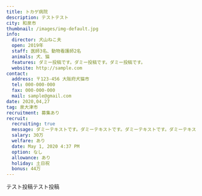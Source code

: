 ```yaml
---
title: トカゲ病院
description: テストテスト
city: 和泉市
thumbnail: /images/img-default.jpg
info:
  director: 犬山ねこ夫
  open: 2019年
  staff: 医師3名、動物看護師2名
  animals: 犬、猫
  features: ダミー投稿です。ダミー投稿です。ダミー投稿です。
  website: http://sample.com
contact:
  address: 〒123-456 大阪府犬猫市
  tel: 000-000-000
  fax: 000-000-000
  mail: sample@gmail.com
date: 2020,04,27
tag: 泉大津市
recruitment: 募集あり
recruit:
  recruiting: true
  message: ダミーテキストです。ダミーテキストです。ダミーテキストです。ダミーテキストです。ダミーテキストです。ダミーテキストです。ダミーテキストです。ダミーテキストです。
  salary: 30万
  welfare: あり
  date: May 1, 2020 4:37 PM
  option: なし
  allowance: あり
  holiday: 土日祝
  bonus: 44万
---
```

テスト投稿テスト投稿